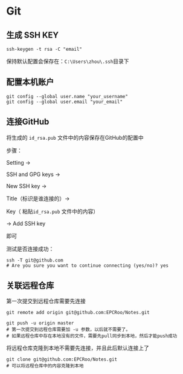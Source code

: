 # Git

## 生成 SSH KEY

```shell
ssh-keygen -t rsa -C "email"
```

保持默认配置会保存在：`C:\Users\zhou\.ssh`目录下

## 配置本机账户

```shell
git config --global user.name "your_username"
git config --global user.email "your_email"
```

## 连接GitHub

将生成的 `id_rsa.pub` 文件中的内容保存在GitHub的配置中

步骤：

Setting →

SSH and GPG keys →

New SSH key →

Title（标识是谁连接的）→

Key（ 粘贴`id_rsa.pub` 文件中的内容）

→ Add SSH key

即可

测试是否连接成功：

```shell
ssh -T git@github.com
# Are you sure you want to continue connecting (yes/no)? yes
```

## 关联远程仓库

第一次提交到远程仓库需要先连接

```shell
git remote add origin git@github.com:EPCRoo/Notes.git
```

```shell
git push -u origin master
# 第一次提交到远程仓库需要加 -u 参数，以后就不需要了。
# 如果远程仓库中存在本地没有的文件，需要先pull同步到本地，然后才能push成功
```

将远程仓库克隆到本地不需要先连接，并且此后默认连接上了

```shell
git clone git@github.com:EPCRoo/Notes.git
# 可以将远程仓库中的内容克隆到本地
```

